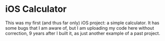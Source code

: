 # iOS Calculator

This was my first (and thus far only) iOS project: a simple calculator. It has some bugs that I am aware of, but I am uploading my code here without correction, 9 years after I built it, as just another example of a past project.